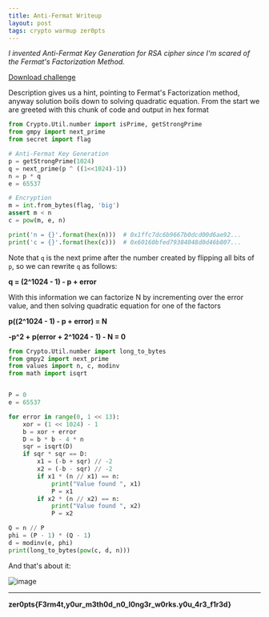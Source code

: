 ```yaml
---
title: Anti-Fermat Writeup
layout: post
tags: crypto warmup zer0pts
---
```


*I invented Anti-Fermat Key Generation for RSA cipher since I'm scared of the Fermat's Factorization Method.*

[Download challenge](https://github.com/kanin9/ctf/files/8313836/challenge.zip)

Description gives us a hint, pointing to Fermat's Factorization method, anyway solution boils down to solving quadratic equation.
From the start we are greeted with this chunk of code and output in hex format

```python
from Crypto.Util.number import isPrime, getStrongPrime
from gmpy import next_prime
from secret import flag

# Anti-Fermat Key Generation
p = getStrongPrime(1024)
q = next_prime(p ^ ((1<<1024)-1))
n = p * q
e = 65537

# Encryption
m = int.from_bytes(flag, 'big')
assert m < n
c = pow(m, e, n)

print('n = {}'.format(hex(n)))  # 0x1ffc7dc6b9667b0dcd00d6ae92...
print('c = {}'.format(hex(c)))  # 0x60160bfed79384048d0d46b807...
```

Note that `q` is the next prime after the number created by flipping all bits of `p`, so we can rewrite `q` as follows:

**q = (2^1024 - 1) - p + error** 
 
With this information we can factorize N by incrementing over the error value, and then solving quadratic equation for one of the factors 

**p((2^1024 - 1) - p + error) = N**

**-p^2 + p(error + 2^1024 - 1) - N = 0**


```python
from Crypto.Util.number import long_to_bytes
from gmpy2 import next_prime
from values import n, c, modinv
from math import isqrt


P = 0
e = 65537

for error in range(0, 1 << 13):
    xor = (1 << 1024) - 1
    b = xor + error
    D = b * b - 4 * n
    sqr = isqrt(D)
    if sqr * sqr == D:
        x1 = (-b + sqr) // -2
        x2 = (-b - sqr) // -2
        if x1 * (n // x1) == n:
            print("Value found ", x1)
            P = x1
        if x2 * (n // x2) == n:
            print("Value found ", x2)
            P = x2

Q = n // P
phi = (P - 1) * (Q - 1)
d = modinv(e, phi)
print(long_to_bytes(pow(c, d, n)))
```

And that's about it:

![image](https://user-images.githubusercontent.com/101967194/159232684-9a1bfb65-7283-4843-8f83-7c130c586c15.PNG)

---

**zer0pts{F3rm4t,y0ur_m3th0d_n0_l0ng3r_w0rks.y0u_4r3_f1r3d}**
